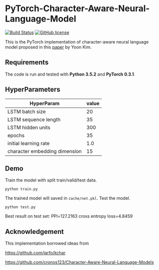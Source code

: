 
# PyTorch-Character-Aware-Neural-Language-Model
[![Build Status](https://circleci.com/gh/FengZiYjun/CharLM.svg?style=shield&circle-token=:circle-token)]()
[![GitHub license](http://dmlc.github.io/img/apache2.svg)](./LICENSE)

This is the PyTorch implementation of character-aware neural language model proposed in this [paper](https://arxiv.org/abs/1508.06615) by Yoon Kim. 


## Requirements
The code is run and tested with **Python 3.5.2** and **PyTorch 0.3.1**.

## HyperParameters
| HyperParam | value |
| ------ | :-------|
| LSTM batch size | 20 |
| LSTM sequence length | 35 |
| LSTM hidden units | 300 |
| epochs | 35 |
| initial learning rate | 1.0 |
| character embedding dimension | 15 |

## Demo
Train the model with split train/valid/test data.

`python train.py`

The trained model will saved in `cache/net.pkl`.
Test the model.

`python test.py`

Best result on test set: 
PPl=127.2163
cross entropy loss=4.8459

## Acknowledgement 
This implementation borrowed ideas from

https://github.com/jarfo/kchar

https://github.com/cronos123/Character-Aware-Neural-Language-Models


